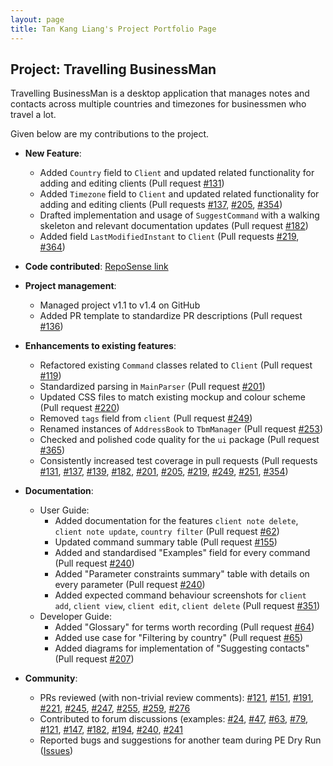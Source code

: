 ```yaml
---
layout: page
title: Tan Kang Liang's Project Portfolio Page
---
```


## Project: Travelling BusinessMan

Travelling BusinessMan is a desktop application that manages notes and contacts across multiple
countries and timezones for businessmen who travel a lot.

Given below are my contributions to the project.

* **New Feature**:
    * Added `Country` field to `Client` and updated related functionality for adding and editing clients (Pull request [#131](https://github.com/AY2021S1-CS2103T-F11-4/tp/pull/131))
    * Added `Timezone` field to `Client` and updated related functionality for adding and editing clients (Pull requests [#137](https://github.com/AY2021S1-CS2103T-F11-4/tp/pull/137), [#205](https://github.com/AY2021S1-CS2103T-F11-4/tp/pull/205), [#354](https://github.com/AY2021S1-CS2103T-F11-4/tp/pull/354))
    * Drafted implementation and usage of `SuggestCommand` with a walking skeleton and relevant documentation updates (Pull request [#182](https://github.com/AY2021S1-CS2103T-F11-4/tp/pull/182)) 
    * Added field `LastModifiedInstant` to `Client` (Pull requests [#219](https://github.com/AY2021S1-CS2103T-F11-4/tp/pull/219), [#364](https://github.com/AY2021S1-CS2103T-F11-4/tp/pull/364)) 

* **Code contributed**: [RepoSense link](https://nus-cs2103-ay2021s1.github.io/tp-dashboard/#breakdown=true&search=tankangliang&sort=groupTitle&sortWithin=title&since=2020-08-14&timeframe=commit&mergegroup=&groupSelect=groupByRepos&checkedFileTypes=docs~functional-code~test-code~other&tabOpen=true&tabType=zoom&zFR=false&zA=tankangliang&zR=AY2021S1-CS2103T-F11-4%2Ftp%5Bmaster%5D&zACS=311.54761904761904&zS=2020-08-14&zFS=kang%20liang&zU=2020-10-14&zMG=false&zFTF=commit&zFGS=groupByRepos)

* **Project management**:
    * Managed project v1.1 to v1.4 on GitHub
    * Added PR template to standardize PR descriptions (Pull request [#136](https://github.com/AY2021S1-CS2103T-F11-4/tp/pull/136)) 

* **Enhancements to existing features**:
    * Refactored existing `Command` classes related to `Client` (Pull request [#119](https://github.com/AY2021S1-CS2103T-F11-4/tp/pull/119))
    * Standardized parsing in `MainParser` (Pull request [#201](https://github.com/AY2021S1-CS2103T-F11-4/tp/pull/201)) 
    * Updated CSS files to match existing mockup and colour scheme (Pull request [#220](https://github.com/AY2021S1-CS2103T-F11-4/tp/pull/220))
    * Removed `tags` field from `client` (Pull request [#249](https://github.com/AY2021S1-CS2103T-F11-4/tp/pull/249))
    * Renamed instances of `AddressBook` to `TbmManager` (Pull request [#253](https://github.com/AY2021S1-CS2103T-F11-4/tp/pull/253))
    * Checked and polished code quality for the `ui` package (Pull request [#365](https://github.com/AY2021S1-CS2103T-F11-4/tp/pull/365))
    * Consistently increased test coverage in pull requests (Pull requests [#131](https://github.com/AY2021S1-CS2103T-F11-4/tp/pull/131), [#137](https://github.com/AY2021S1-CS2103T-F11-4/tp/pull/137), [#139](https://github.com/AY2021S1-CS2103T-F11-4/tp/pull/139), [#182](https://github.com/AY2021S1-CS2103T-F11-4/tp/pull/182), [#201](https://github.com/AY2021S1-CS2103T-F11-4/tp/pull/201), [#205](https://github.com/AY2021S1-CS2103T-F11-4/tp/pull/205), [#219](https://github.com/AY2021S1-CS2103T-F11-4/tp/pull/219), [#249](https://github.com/AY2021S1-CS2103T-F11-4/tp/pull/249), [#251](https://github.com/AY2021S1-CS2103T-F11-4/tp/pull/251), [#354](https://github.com/AY2021S1-CS2103T-F11-4/tp/pull/354)) 

* **Documentation**:
  * User Guide:
    * Added documentation for the features `client note delete`, `client note update`, `country filter` (Pull request [#62](https://github.com/AY2021S1-CS2103T-F11-4/tp/pull/62)) 
    * Updated command summary table (Pull request [#155](https://github.com/AY2021S1-CS2103T-F11-4/tp/pull/155)) 
    * Added and standardised "Examples" field for every command (Pull request [#240](https://github.com/AY2021S1-CS2103T-F11-4/tp/pull/240)) 
    * Added "Parameter constraints summary" table with details on every parameter (Pull request [#240](https://github.com/AY2021S1-CS2103T-F11-4/tp/pull/240)) 
    * Added expected command behaviour screenshots for `client add`, `client view`, `client edit`, `client delete` (Pull request [#351](https://github.com/AY2021S1-CS2103T-F11-4/tp/pull/351)) 
  * Developer Guide:
    * Added "Glossary" for terms worth recording (Pull request [#64](https://github.com/AY2021S1-CS2103T-F11-4/tp/pull/64))
    * Added use case for "Filtering by country" (Pull request [#65](https://github.com/AY2021S1-CS2103T-F11-4/tp/pull/65))  
    * Added diagrams for implementation of "Suggesting contacts" (Pull request [#207](https://github.com/AY2021S1-CS2103T-F11-4/tp/pull/207)) 

* **Community**:
  * PRs reviewed (with non-trivial review comments): [#121](https://github.com/AY2021S1-CS2103T-F11-4/tp/pull/121), [#151](https://github.com/AY2021S1-CS2103T-F11-4/tp/pull/151), [#191](https://github.com/AY2021S1-CS2103T-F11-4/tp/pull/191), [#221](https://github.com/AY2021S1-CS2103T-F11-4/tp/pull/221), [#245](https://github.com/AY2021S1-CS2103T-F11-4/tp/pull/245), [#247](https://github.com/AY2021S1-CS2103T-F11-4/tp/pull/247), [#255](https://github.com/AY2021S1-CS2103T-F11-4/tp/pull/255), [#259](https://github.com/AY2021S1-CS2103T-F11-4/tp/pull/259), [#276](https://github.com/AY2021S1-CS2103T-F11-4/tp/pull/276)
  * Contributed to forum discussions (examples: [\#24](https://github.com/nus-cs2103-AY2021S1/forum/issues/24), [\#47](https://github.com/nus-cs2103-AY2021S1/forum/issues/47), [\#63](https://github.com/nus-cs2103-AY2021S1/forum/issues/63), [\#79](https://github.com/nus-cs2103-AY2021S1/forum/issues/79), [\#121](https://github.com/nus-cs2103-AY2021S1/forum/issues/121), [\#147](https://github.com/nus-cs2103-AY2021S1/forum/issues/147), [\#182](https://github.com/nus-cs2103-AY2021S1/forum/issues/182), [\#194](https://github.com/nus-cs2103-AY2021S1/forum/issues/194), [\#240](https://github.com/nus-cs2103-AY2021S1/forum/issues/240), [\#241](https://github.com/nus-cs2103-AY2021S1/forum/issues/241)
  * Reported bugs and suggestions for another team during PE Dry Run ([Issues](https://github.com/tankangliang/ped/issues))

